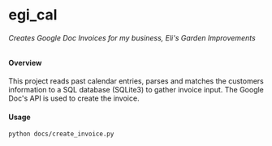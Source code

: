 # egi_cal
###### Creates Google Doc Invoices for my business, Eli's Garden Improvements

#### Overview
This project reads past calendar entries, parses and matches the customers information to a
SQL database (SQLite3) to gather invoice input. The Google Doc's API is used to create
the invoice.

#### Usage
`python docs/create_invoice.py`


